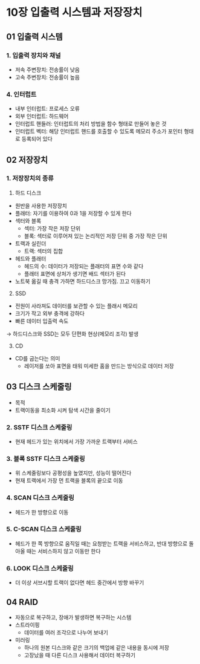 # 10장 입출력 시스템과 저장장치

## 01 입출력 시스템

### 1. 입출력 장치와 채널

- 저속 주변장치: 전송률이 낮음
- 고속 주변장치: 전송률이 높음

### 4. 인터럽트

- 내부 인터럽트: 프로세스 오류
- 외부 인터럽트: 하드웨어
- 인터럽트 핸들러: 인터럽트의 처리 방법을 함수 형태로 만들어 놓은 것
- 인터럽트 벡터: 해당 인터럽트 핸드를 호출할 수 있도록 메모리 주소가 포인터 형태로 등록되어 있다

## 02 저장장치

### 1. 저장장치의 종류

1. 하드 디스크
- 원반을 사용한 저장장치
- 플래터: 자기를 이용하여 0과 1을 저장할 수 있게 한다
- 섹터와 블록
    - 섹터: 가장 작은 저장 단위
    - 블록: 섹터로 이루어져 있는 논리적인 저장 단위 중 가장 작은 단위
- 트랙과 실린더
    - 트랙: 섹터의 집합
- 헤드와 플래터
    - 헤드의 수: 데이터가 저장되는 플래터의 표면 수와 같다
    - 플래터 표면에 상처가 생기면 배드 섹터가 된다
- 노트북 옮길 때 충격 가하면 하드디스크 망가짐. 끄고 이동하기
2. SSD
- 전원이 사라져도 데이터를 보관할 수 있는 플래시 메모리
- 크기가 작고 외부 충격에 강하다
- 빠른 데이터 입출력 속도

→ 하드디스크와 SSD는 모두 단편화 현상(메모리 조각) 발생

3. CD

- CD를 굽는다는 의미
    - 레이저를 쏘아 표면을 태워 미세한 홈을 만드는 방식으로 데이터 저장

## 03 디스크 스케줄링

- 목적
- 트랙이동을 최소화 시켜 탐색 시간을 줄이기

### 2. SSTF 디스크 스케줄링

- 현재 헤드가 있는 위치에서 가장 가까운 트랙부터 서비스

### 3. 블록 SSTF 디스크 스케줄링

- 위 스케줄링보다 공평성을 높였지만, 성능이 떨어진다
- 현재 트랙에서 가장 먼 트랙을 블록의 끝으로 이동

### 4. SCAN 디스크 스케줄링

- 헤드가 한 방향으로 이동

### 5. C-SCAN 디스크 스케줄링

- 헤드가 한 쪽 방향으로 움직일 때는 요청받는 트랙을 서비스하고, 반대 방향으로 돌아올 때는 서비스하지 않고 이동만 한다

### 6. LOOK 디스크 스케줄링

- 더 이상 서브시할 트랙이 없다면 헤드 중간에서 방향 바꾸기

## 04 RAID

- 자동으로 복구하고, 장애가 발생하면 복구하는 시스템
- 스트라이핑
    - 데이터를 여러 조각으로 나누어 보내기
- 미러링
    - 하나의 원본 디스크와 같은 크기의 백업에 같은 내용을 동시에 저장
    - 고장났을 때 다른 디스크 사용해서 데이터 복구하기